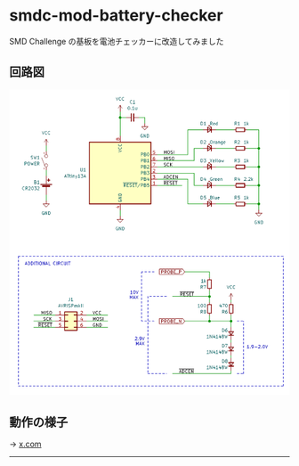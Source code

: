 # smdc-mod-battery-checker

SMD Challenge の基板を電池チェッカーに改造してみました

## 回路図

![回路図](images/circuit.png)

## 動作の様子

→ [x.com](https://twitter.com/shapoco/status/1860731428079857833)

----
